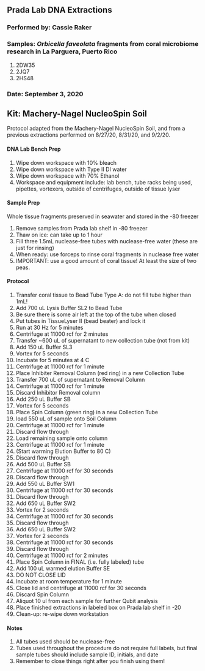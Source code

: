 ## Prada Lab DNA Extractions
### Performed by: Cassie Raker
### Samples: *Orbicella faveolata* fragments from coral microbiome research in La Parguera, Puerto Rico
1. 2DW35
2. 2JQ7
3. 2HS48

### Date: September 3, 2020

## Kit: Machery-Nagel NucleoSpin Soil
Protocol adapted from the Machery-Nagel NucleoSpin Soil, and from a previous extractions performed on 8/27/20, 8/31/20, and 9/2/20.

#### DNA Lab Bench Prep
1. Wipe down workspace  with 10% bleach
2. Wipe down workspace  with Type II DI water
3. Wipe down workspace with 70% Ethanol
4. Workspace and equipment include: lab bench, tube racks being used, pipettes, vortexers, outside of centrifuges, outside of tissue lyser

#### Sample Prep
Whole tissue fragments preserved in seawater and stored in the -80 freezer

1. Remove samples from Prada lab shelf in -80 freezer
2. Thaw on ice: can take up to 1 hour
3. Fill three 1.5mL nuclease-free tubes with nuclease-free water (these are just for rinsing)
4. When ready: use forceps to rinse coral fragments in nuclease free water
5. IMPORTANT: use a good amount of coral tissue! At least the size of two peas.

#### Protocol
1. Transfer coral tissue to Bead Tube Type A: do not fill tube higher than 1mL!
2. Add 700 uL Lysis Buffer SL2 to Bead Tube
3. Be sure there is some air left at the top of the tube when closed
4. Put tubes in TissueLyser II (bead beater) and lock it
5. Run at 30 Hz for 5 minutes
6. Centrifuge at 11000 rcf for 2 minutes
7. Transfer ~600 uL of supernatant to new collection tube (not from kit)
8. Add 150 uL Buffer SL3
9. Vortex for 5 seconds
10. Incubate for 5 minutes at 4 C
11. Centrifuge at 11000 rcf for 1 minute
12. Place Inhibiter Removal Column (red ring) in a new Collection Tube
13. Transfer 700 uL of supernatant to Removal Column
14. Centrifuge at 11000 rcf for 1 minute
15. Discard Inhibitor Removal column
16. Add 250 uL Buffer SB
17. Vortex for 5 seconds
18. Place Spin Column (green ring) in a new Collection Tube
19. load 550 uL of sample onto Soil Column
20. Centrifuge at 11000 rcf for 1 minute
21. Discard flow through
22. Load remaining sample onto column
23. Centrifuge at 11000 rcf for 1 minute
24. (Start warming Elution Buffer to 80 C)
25. Discard flow through
26. Add 500 uL Buffer SB
27. Centrifuge at 11000 rcf for 30 seconds
28. Discard flow through
29. Add 550 uL Buffer SW1
30. Centrifuge at 11000 rcf for 30 seconds
31. Discard flow through
32. Add 650 uL Buffer SW2
33. Vortex for 2 seconds
34. Centrifuge at 11000 rcf for 30 seconds
35. Discard flow through
36. Add 650 uL Buffer SW2
37. Vortex for 2 seconds
38. Centrifuge at 11000 rcf for 30 seconds
39. Discard flow through
40. Centrifuge at 11000 rcf for 2 minutes
41. Place Spin Column in FINAL (i.e. fully labeled) tube
42. Add 100 uL warmed elution Buffer SE
43. DO NOT CLOSE LID
44. Incubate at room temperature for 1 minute
45. Close lid and centrifuge at 11000 rcf for 30 seconds
46. Discard Spin Column
47. Aliquot 10 ul from each sample for further Qubit analysis
48. Place finished extractions in labeled box on Prada lab shelf in -20
49. Clean-up: re-wipe down workstation


#### Notes
1. All tubes used should be nuclease-free
2. Tubes used throughout the procedure do not require full labels, but final sample tubes should include sample ID, initials, and date
3. Remember to close things right after you finish using them!

